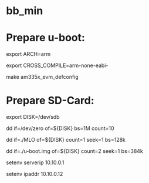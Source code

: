 # bb_min

# Prepare u-boot:

export ARCH=arm

export CROSS_COMPILE=arm-none-eabi-

make am335x_evm_defconfig

# Prepare SD-Card:

export DISK=/dev/sdb

dd if=/dev/zero of=${DISK} bs=1M count=10

dd if=./MLO of=${DISK} count=1 seek=1 bs=128k

dd if=./u-boot.img of=${DISK} count=2 seek=1 bs=384k

setenv serverip 10.10.0.1

setenv ipaddr 10.10.0.12
